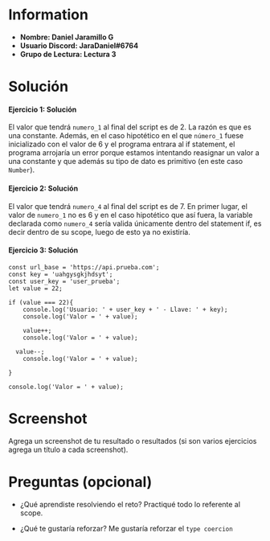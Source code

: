 # Information

- **Nombre: Daniel Jaramillo G**
- **Usuario Discord: JaraDaniel#6764**
- **Grupo de Lectura: Lectura 3**

# Solución

#### Ejercicio 1: Solución
El valor que tendrá `numero_1` al final del script es de 2.
La razón es que es una constante. Además, en el caso hipotético en el que `número_1` fuese inicializado con el valor de 6 
y el programa entrara al if statement, el programa arrojaría un error porque estamos intentando reasignar un valor a una constante
y que además su tipo de dato es primitivo (en este caso `Number`).


#### Ejercicio 2: Solución
El valor que tendrá `numero_4` al final del script es de 7.
En primer lugar, el valor de `numero_1` no es 6 y en el caso hipotético que así fuera, 
la variable declarada como `numero_4` sería valida únicamente dentro del statement if,
es decir dentro de su scope, luego de esto ya no existiría.

#### Ejercicio 3: Solución

```
const url_base = 'https://api.prueba.com';
const key = 'uahgysgkjhdsyt';
const user_key = 'user_prueba';
let value = 22;

if (value === 22){
	console.log('Usuario: ' + user_key + ' - Llave: ' + key);
	console.log('Valor = ' + value);

	value++;
	console.log('Valor = ' + value);

  value--;
	console.log('Valor = ' + value);

}

console.log('Valor = ' + value);

```

# Screenshot

Agrega un screenshot de tu resultado o resultados (si son varios ejercicios agrega un título a cada screenshot).

# Preguntas (opcional)

- ¿Qué aprendiste resolviendo el reto?
  Practiqué todo lo referente al scope.

- ¿Qué te gustaría reforzar?
Me gustaría reforzar el `type coercion`
